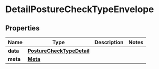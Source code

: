 

# DetailPostureCheckTypeEnvelope


## Properties

| Name | Type | Description | Notes |
|------------ | ------------- | ------------- | -------------|
|**data** | [**PostureCheckTypeDetail**](PostureCheckTypeDetail.md) |  |  |
|**meta** | [**Meta**](Meta.md) |  |  |



